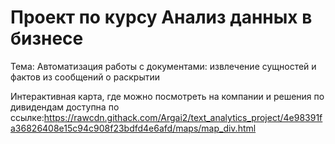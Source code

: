 # Проект по курсу Анализ данных в бизнесе

Тема: Автоматизация работы с документами: извлечение сущностей и фактов из сообщений о раскрытии

Интерактивная карта, где можно посмотреть на компании и решения по дивидендам доступна по ссылке:https://rawcdn.githack.com/Argai2/text_analytics_project/4e98391fa36826408e15c94c908f23bdfd4e6afd/maps/map_div.html

